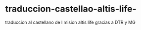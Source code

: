 traduccion-castellao-altis-life-
================================

traduccion al castellano de l mision altis life gracias a DTR y MG
